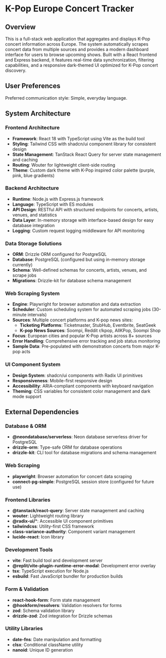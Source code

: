 # K-Pop Europe Concert Tracker

## Overview

This is a full-stack web application that aggregates and displays K-Pop concert information across Europe. The system automatically scrapes concert data from multiple sources and provides a modern dashboard interface for users to browse upcoming shows. Built with a React frontend and Express backend, it features real-time data synchronization, filtering capabilities, and a responsive dark-themed UI optimized for K-Pop concert discovery.

## User Preferences

Preferred communication style: Simple, everyday language.

## System Architecture

### Frontend Architecture
- **Framework**: React 18 with TypeScript using Vite as the build tool
- **Styling**: Tailwind CSS with shadcn/ui component library for consistent design
- **State Management**: TanStack React Query for server state management and caching
- **Routing**: Wouter for lightweight client-side routing
- **Theme**: Custom dark theme with K-Pop inspired color palette (purple, pink, blue gradients)

### Backend Architecture
- **Runtime**: Node.js with Express.js framework
- **Language**: TypeScript with ES modules
- **API Design**: RESTful API with structured endpoints for concerts, artists, venues, and statistics
- **Data Layer**: In-memory storage with interface-based design for easy database integration
- **Logging**: Custom request logging middleware for API monitoring

### Data Storage Solutions
- **ORM**: Drizzle ORM configured for PostgreSQL
- **Database**: PostgreSQL (configured but using in-memory storage currently)
- **Schema**: Well-defined schemas for concerts, artists, venues, and scrape jobs
- **Migrations**: Drizzle-kit for database schema management

### Web Scraping System
- **Engine**: Playwright for browser automation and data extraction
- **Scheduler**: Custom scheduling system for automated scraping jobs (30-minute intervals)
- **Sources**: Multiple concert platforms and K-pop news sites:
  - **Ticketing Platforms**: Ticketmaster, StubHub, Eventbrite, SeatGeek
  - **K-pop News Sources**: Soompi, Reddit r/kpop, AllKPop, Soompi Shop
- **Focus**: European cities and popular K-Pop artists across 8+ sources
- **Error Handling**: Comprehensive error tracking and job status monitoring
- **Sample Data**: Pre-populated with demonstration concerts from major K-pop acts

### UI Component System
- **Design System**: shadcn/ui components with Radix UI primitives
- **Responsiveness**: Mobile-first responsive design
- **Accessibility**: ARIA-compliant components with keyboard navigation
- **Theming**: CSS variables for consistent color management and dark mode support

## External Dependencies

### Database & ORM
- **@neondatabase/serverless**: Neon database serverless driver for PostgreSQL
- **drizzle-orm**: Type-safe ORM for database operations
- **drizzle-kit**: CLI tool for database migrations and schema management

### Web Scraping
- **playwright**: Browser automation for concert data scraping
- **connect-pg-simple**: PostgreSQL session store (configured for future use)

### Frontend Libraries
- **@tanstack/react-query**: Server state management and caching
- **wouter**: Lightweight routing library
- **@radix-ui/***: Accessible UI component primitives
- **tailwindcss**: Utility-first CSS framework
- **class-variance-authority**: Component variant management
- **lucide-react**: Icon library

### Development Tools
- **vite**: Fast build tool and development server
- **@replit/vite-plugin-runtime-error-modal**: Development error overlay
- **tsx**: TypeScript execution for Node.js
- **esbuild**: Fast JavaScript bundler for production builds

### Form & Validation
- **react-hook-form**: Form state management
- **@hookform/resolvers**: Validation resolvers for forms
- **zod**: Schema validation library
- **drizzle-zod**: Zod integration for Drizzle schemas

### Utility Libraries
- **date-fns**: Date manipulation and formatting
- **clsx**: Conditional className utility
- **nanoid**: Unique ID generation